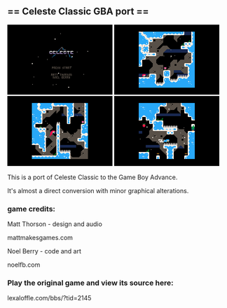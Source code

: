 ## == Celeste Classic GBA port ==

[![shot1](screen1.png)](screen1.png)
[![shot2](screen2.png)](screen2.png)
[![shot3](screen3.png)](screen3.png)
[![shot4](screen4.png)](screen4.png)

This is a port of Celeste Classic to the Game Boy Advance.

It's almost a direct conversion with minor graphical alterations.

### game credits:

Matt Thorson - design and audio

mattmakesgames.com

Noel Berry - code and art

noelfb.com

### Play the original game and view its source here:

lexaloffle.com/bbs/?tid=2145
